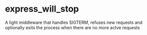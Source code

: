 express_will_stop
=================

A light middleware that handles SIGTERM, refuses new requests and optionally exits the process when there are no more actve requests